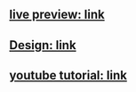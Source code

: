 ##  [live preview: link](https://alidhuniya.github.io/Design-to-Code/Mars-Weatherapp-Kevin/)
## [Design: link](https://www.figma.com/file/In5futJ5wIDWhJ1P9A3Omi/Untitled?node-id=8%3A11)
## [youtube tutorial: link](https://www.youtube.com/watch?v=LLsrgqnFet0)